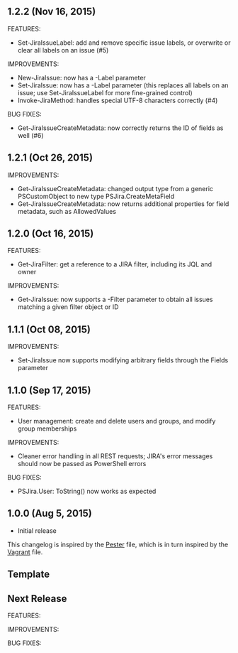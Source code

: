 ## 1.2.2 (Nov 16, 2015)
FEATURES:
  - Set-JiraIssueLabel: add and remove specific issue labels, or overwrite or clear all labels on an issue (#5)

IMPROVEMENTS:
  - New-JiraIssue: now has a -Label parameter
  - Set-JiraIssue: now has a -Label parameter (this replaces all labels on an issue; use Set-JiraIssueLabel for more fine-grained control)
  - Invoke-JiraMethod: handles special UTF-8 characters correctly (#4)

BUG FIXES:
  - Get-JiraIssueCreateMetadata: now correctly returns the ID of fields as well (#6)

## 1.2.1 (Oct 26, 2015)
IMPROVEMENTS:
  - Get-JiraIssueCreateMetadata: changed output type from a generic PSCustomObject to new type PSJira.CreateMetaField
  - Get-JiraIssueCreateMetadata: now returns additional properties for field metadata, such as AllowedValues

## 1.2.0 (Oct 16, 2015)

FEATURES:
  - Get-JiraFilter: get a reference to a JIRA filter, including its JQL and owner

IMPROVEMENTS:
  - Get-JiraIssue: now supports a -Filter parameter to obtain all issues matching a given filter object or ID

## 1.1.1 (Oct 08, 2015)

IMPROVEMENTS:
  - Set-JiraIssue now supports modifying arbitrary fields through the Fields parameter

## 1.1.0 (Sep 17, 2015)

FEATURES:
  - User management: create and delete users and groups, and modify group memberships

IMPROVEMENTS:
  - Cleaner error handling in all REST requests; JIRA's error messages should now be passed as PowerShell errors

BUG FIXES:
  - PSJira.User: ToString() now works as expected

## 1.0.0 (Aug 5, 2015)

  - Initial release
  
This changelog is inspired by the 
[Pester](https://github.com/pester/Pester/blob/master/CHANGELOG.md) file, which
is in turn inspired by the 
[Vagrant](https://github.com/mitchellh/vagrant/blob/master/CHANGELOG.md) file.

## Template

  ## Next Release

  FEATURES:

  IMPROVEMENTS:

  BUG FIXES: